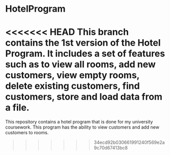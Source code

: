 # HotelProgram
<<<<<<< HEAD
This branch contains the 1st version of the Hotel Program. It includes a set of features such as to view all rooms, add new customers, view empty rooms, delete existing customers, find customers, store and load data from a file. 
=======

This repository contains a hotel program that is done for my university coursework. This program has the ability to view customers and add new customers to rooms.
>>>>>>> 34ecd92b030661991240f569e2a9c70d67413bc8
